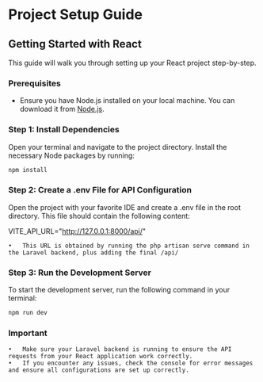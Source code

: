 # Project Setup Guide

## Getting Started with React

This guide will walk you through setting up your React project step-by-step.

### Prerequisites

- Ensure you have Node.js installed on your local machine. You can download it from [Node.js](https://nodejs.org/).

### Step 1: Install Dependencies

Open your terminal and navigate to the project directory. Install the necessary Node packages by running:

```bash
npm install
```

### Step 2: Create a .env File for API Configuration

Open the project with your favorite IDE and create a .env file in the root directory. This file should contain the following content:

VITE_API_URL="http://127.0.0.1:8000/api/"

	•	This URL is obtained by running the php artisan serve command in the Laravel backend, plus adding the final /api/

### Step 3: Run the Development Server

To start the development server, run the following command in your terminal:

```bash
npm run dev
```
### Important
	•	Make sure your Laravel backend is running to ensure the API requests from your React application work correctly.
	•	If you encounter any issues, check the console for error messages and ensure all configurations are set up correctly.
